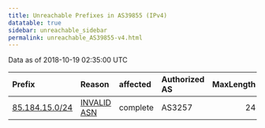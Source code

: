 ```yaml
---
title: Unreachable Prefixes in AS39855 (IPv4)
datatable: true
sidebar: unreachable_sidebar
permalink: unreachable_AS39855-v4.html
---
```


Data as of 2018-10-19 02:35:00 UTC


<div class="datatable-begin"></div>

| Prefix                                                 | Reason                                                                                                | affected   | Authorized AS   |   MaxLength | Anchor                                         |   unreachable /24s |
|:-------------------------------------------------------|:------------------------------------------------------------------------------------------------------|:-----------|:----------------|------------:|:-----------------------------------------------|-------------------:|
| [85.184.15.0/24](https://stat.ripe.net/85.184.15.0/24) | [INVALID ASN](https://rpki-validator.ripe.net/announcement-preview?asn=AS39855&prefix=85.184.15.0/24) | complete   | AS3257          |          24 | [RIPE](unreachable_RIPE_NCC_RPKI_Root-v4.html) |                  1 |

<div class="datatable-end"></div>